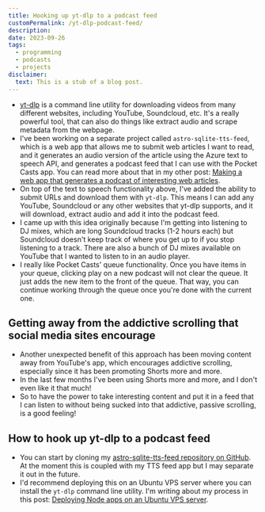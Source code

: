 ```yaml
---
title: Hooking up yt-dlp to a podcast feed
customPermalink: /yt-dlp-podcast-feed/
description:
date: 2023-09-26
tags:
  - programming
  - podcasts
  - projects
disclaimer:
  text: This is a stub of a blog post.
---
```


- [yt-dlp](https://github.com/yt-dlp/yt-dlp) is a command line utility for downloading videos from many
  different websites, including YouTube, Soundcloud, etc. It's a really powerful
  tool, that can also do things like extract audio and scrape metadata from the
  webpage.
- I've been working on a separate project called `astro-sqlite-tts-feed`, which
  is a web app that allows me to submit web articles I want to read, and it
  generates an audio version of the article using the Azure text to speech API,
  and generates a podcast feed that I can use with the Pocket Casts app. You can
  read more about that in my other post: [Making a web app that generates a podcast of interesting web articles](/text-to-speech-podcast-feed/).
- On top of the text to speech functionality above, I've added the ability to
  submit URLs and download them with `yt-dlp`. This means I can add any YouTube,
  Soundcloud or any other websites that yt-dlp supports, and it will download,
  extract audio and add it into the podcast feed.
- I came up with this idea originally because I'm getting into listening to DJ
  mixes, which are long Soundcloud tracks (1-2 hours each) but Soundcloud doesn't
  keep track of where you get up to if you stop listening to a track. There are
  also a bunch of DJ mixes available on YouTube that I wanted to listen to in an
  audio player.
- I really like Pocket Casts' queue functionality. Once you have items in your
  queue, clicking play on a new podcast will not clear the queue. It just adds the
  new item to the front of the queue. That way, you can continue working through
  the queue once you're done with the current one.

## Getting away from the addictive scrolling that social media sites encourage

- Another unexpected benefit of this approach has been moving content away from
  YouTube's app, which encourages addictive scrolling, especially since it has
  been promoting Shorts more and more.
- In the last few months I've been using Shorts more and more, and I don't even
  like it that much!
- So to have the power to take interesting content and put it in a feed that I
  can listen to without being sucked into that addictive, passive scrolling, is a
  good feeling!

## How to hook up yt-dlp to a podcast feed

- You can start by cloning my [astro-sqlite-tts-feed repository on GitHub](https://github.com/larryhudson/astro-sqlite-tts-feed). At
  the moment this is coupled with my TTS feed app but I may separate it out in the
  future.
- I'd recommend deploying this on an Ubuntu VPS server where you can install the
  `yt-dlp` command line utility. I'm writing about my process in this post: [Deploying Node apps on an Ubuntu VPS server](/deploying-node-ubuntu-vps/).
